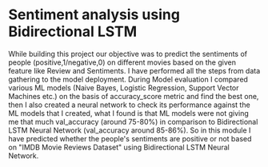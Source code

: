 # Sentiment analysis using Bidirectional LSTM
While building this project our objective was to predict the sentiments of people (positive,1/negative,0) on different movies based on the given feature like Review and Sentiments. I have performed all the steps from data gathering to the model deployment. During Model evaluation I compared various ML models (Naive Bayes, Logistic Regression, Support Vector Machines etc.) on the basis of accuracy_score metric and find the best one, then I also created a neural network to check its performance against the ML models that I created, what I found is that ML models were not giving me that much val_accuracy (around 75-80%) in comparison to Bidirectional LSTM Neural Network (val_accuracy around 85-86%). So in this module I have predicted whether the people's sentiments are positive or not based on "IMDB Movie Reviews Dataset" using Bidirectional LSTM Neural Network.
